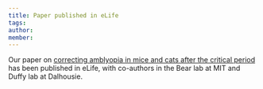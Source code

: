 ```yaml
---
title: Paper published in eLife
tags: 
author: 
member: 
---
```


Our paper on [correcting amblyopia in mice and cats after the critical period](https://elifesciences.org/articles/70023) has been published in eLife, with co-authors in the Bear lab at MIT and Duffy lab at Dalhousie.


